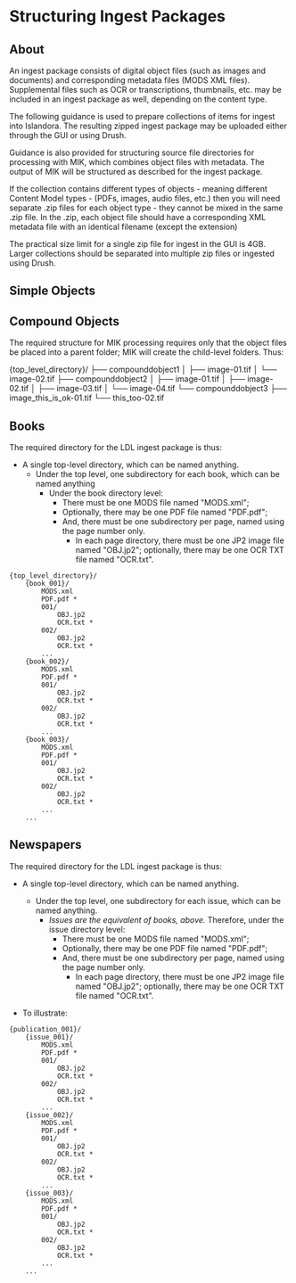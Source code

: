 # Structuring Ingest Packages

## About

An ingest package consists of digital object files (such as images and documents) and corresponding metadata files (MODS XML files). Supplemental files such as OCR or transcriptions, thumbnails, etc. may be included in an ingest package as well, depending on the content type.  

The following guidance is used to prepare collections of items for ingest into Islandora. The resulting zipped ingest package may be uploaded either through the GUI or using Drush.

Guidance is also provided for structuring source file directories for processing with MIK, which combines object files with metadata. The output of MIK will be structured as described for the ingest package.

If the collection contains different types of objects - meaning different Content Model types - (PDFs, images, audio files, etc.) then you will need separate .zip files for each object type - they cannot be mixed in the same .zip file. In the .zip, each object file should have a corresponding XML metadata file with an identical filename (except the extension)

The practical size limit for a single zip file for ingest in the GUI is 4GB. Larger collections should be separated into multiple zip files or ingested using Drush.

## Simple Objects



## Compound Objects  

The required structure for MIK processing requires only that the object files be placed into a parent folder; MIK will create the child-level folders. Thus:

{top_level_directory}/
├── compounddobject1
│   ├── image-01.tif
│   └── image-02.tif
├── compounddobject2
│   ├── image-01.tif
│   ├── image-02.tif
│   ├── image-03.tif
│   └── image-04.tif
└── compounddobject3
    ├── image_this_is_ok-01.tif
    └── this_too-02.tif

## Books  

The required directory for the LDL ingest package is thus:

- A single top-level directory, which can be named anything.
    - Under the top level, one subdirectory for each book, which can be named anything
        - Under the book directory level:
            - There must be one MODS file named "MODS.xml";
            - Optionally, there may be one PDF file named "PDF.pdf";
            - And, there must be one subdirectory per page, named using the page number only.
                - In each page directory, there must be one JP2 image file named "OBJ.jp2"; optionally, there may be one OCR TXT file named "OCR.txt".

```
{top_level_directory}/
    {book_001}/
        MODS.xml
        PDF.pdf *
        001/
            OBJ.jp2
            OCR.txt *
        002/
            OBJ.jp2
            OCR.txt *
        ...
    {book_002}/
        MODS.xml
        PDF.pdf *
        001/
            OBJ.jp2
            OCR.txt *
        002/
            OBJ.jp2
            OCR.txt *
        ...
    {book_003}/
        MODS.xml
        PDF.pdf *
        001/
            OBJ.jp2
            OCR.txt *
        002/
            OBJ.jp2
            OCR.txt *
        ...
    ...
```

## Newspapers  

The required directory for the LDL ingest package is thus:

- A single top-level directory, which can be named anything.
    - Under the top level, one subdirectory for each issue, which can be named anything.
        - _Issues are the equivalent of books, above._ Therefore, under the issue directory level:
            - There must be one MODS file named "MODS.xml";
            - Optionally, there may be one PDF file named "PDF.pdf";
            - And, there must be one subdirectory per page, named using the page number only.
                - In each page directory, there must be one JP2 image file named "OBJ.jp2"; optionally, there may be one OCR TXT file named "OCR.txt".

- To illustrate:
```
{publication_001}/
    {issue_001}/
        MODS.xml
        PDF.pdf *
        001/
            OBJ.jp2
            OCR.txt *
        002/
            OBJ.jp2
            OCR.txt *
        ...
    {issue_002}/
        MODS.xml
        PDF.pdf *
        001/
            OBJ.jp2
            OCR.txt *
        002/
            OBJ.jp2
            OCR.txt *
        ...
    {issue_003}/
        MODS.xml
        PDF.pdf *
        001/
            OBJ.jp2
            OCR.txt *
        002/
            OBJ.jp2
            OCR.txt *
        ...
    ...
```
